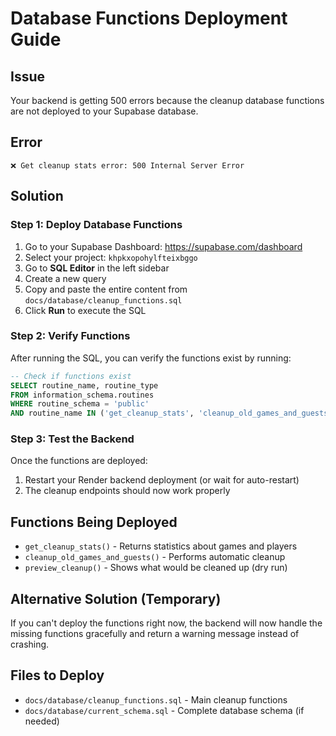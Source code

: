 # Database Functions Deployment Guide

## Issue
Your backend is getting 500 errors because the cleanup database functions are not deployed to your Supabase database.

## Error
```
❌ Get cleanup stats error: 500 Internal Server Error
```

## Solution

### Step 1: Deploy Database Functions
1. Go to your Supabase Dashboard: https://supabase.com/dashboard
2. Select your project: `khpkxopohylfteixbggo`
3. Go to **SQL Editor** in the left sidebar
4. Create a new query
5. Copy and paste the entire content from `docs/database/cleanup_functions.sql`
6. Click **Run** to execute the SQL

### Step 2: Verify Functions
After running the SQL, you can verify the functions exist by running:

```sql
-- Check if functions exist
SELECT routine_name, routine_type 
FROM information_schema.routines 
WHERE routine_schema = 'public' 
AND routine_name IN ('get_cleanup_stats', 'cleanup_old_games_and_guests', 'preview_cleanup');
```

### Step 3: Test the Backend
Once the functions are deployed:
1. Restart your Render backend deployment (or wait for auto-restart)
2. The cleanup endpoints should now work properly

## Functions Being Deployed

- `get_cleanup_stats()` - Returns statistics about games and players
- `cleanup_old_games_and_guests()` - Performs automatic cleanup
- `preview_cleanup()` - Shows what would be cleaned up (dry run)

## Alternative Solution (Temporary)
If you can't deploy the functions right now, the backend will now handle the missing functions gracefully and return a warning message instead of crashing.

## Files to Deploy
- `docs/database/cleanup_functions.sql` - Main cleanup functions
- `docs/database/current_schema.sql` - Complete database schema (if needed)

